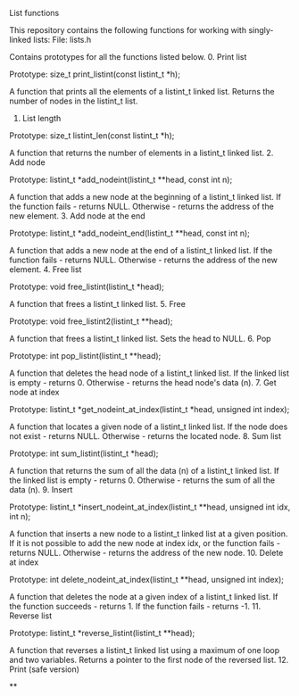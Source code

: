 List functions

This repository contains the following functions for working with singly-linked lists:
File: lists.h

Contains prototypes for all the functions listed below.
0. Print list

Prototype: size_t print_listint(const listint_t *h);

A function that prints all the elements of a listint_t linked list. Returns the number of nodes in the listint_t list.
1. List length

Prototype: size_t listint_len(const listint_t *h);

A function that returns the number of elements in a listint_t linked list.
2. Add node

Prototype: listint_t *add_nodeint(listint_t **head, const int n);

A function that adds a new node at the beginning of a listint_t linked list. If the function fails - returns NULL. Otherwise - returns the address of the new element.
3. Add node at the end

Prototype: listint_t *add_nodeint_end(listint_t **head, const int n);

A function that adds a new node at the end of a listint_t linked list. If the function fails - returns NULL. Otherwise - returns the address of the new element.
4. Free list

Prototype: void free_listint(listint_t *head);

A function that frees a listint_t linked list.
5. Free

Prototype: void free_listint2(listint_t **head);

A function that frees a listint_t linked list. Sets the head to NULL.
6. Pop

Prototype: int pop_listint(listint_t **head);

A function that deletes the head node of a listint_t linked list. If the linked list is empty - returns 0. Otherwise - returns the head node's data (n).
7. Get node at index

Prototype: listint_t *get_nodeint_at_index(listint_t *head, unsigned int index);

A function that locates a given node of a listint_t linked list. If the node does not exist - returns NULL. Otherwise - returns the located node.
8. Sum list

Prototype: int sum_listint(listint_t *head);

A function that returns the sum of all the data (n) of a listint_t linked list. If the linked list is empty - returns 0. Otherwise - returns the sum of all the data (n).
9. Insert

Prototype: listint_t *insert_nodeint_at_index(listint_t **head, unsigned int idx, int n);

A function that inserts a new node to a listint_t linked list at a given position. If it is not possible to add the new node at index idx, or the function fails - returns NULL. Otherwise - returns the address of the new node.
10. Delete at index

Prototype: int delete_nodeint_at_index(listint_t **head, unsigned int index);

A function that deletes the node at a given index of a listint_t linked list. If the function succeeds - returns 1. If the function fails - returns -1.
11. Reverse list

Prototype: listint_t *reverse_listint(listint_t **head);

A function that reverses a listint_t linked list using a maximum of one loop and two variables. Returns a pointer to the first node of the reversed list.
12. Print (safe version)

**
